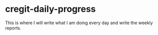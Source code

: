 # cregit-daily-progress

This is where I will write what I am doing every day and write the weekly reports.
